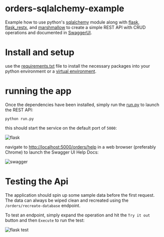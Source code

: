 # orders-sqlalchemy-example
Example how to use python's [sqlalchemy]() module along with [flask](https://flask.palletsprojects.com/en/1.1.x/), [flask_restx](https://flask-restx.readthedocs.io/en/latest/), and [marshmallow](https://marshmallow.readthedocs.io/en/stable/index.html) to create a simple REST API with CRUD operations and documented in [SwaggerUI](https://swagger.io/tools/swagger-ui/).

# Install and setup
use the [requirements.txt](./requirements.txt) file to install the necessary packages into your python environment or a [virtual environment](https://docs.python.org/3/tutorial/venv.html).  


# running the app
Once the dependencies have been installed, simply run the [run.py](./run.py) to launch the REST API:

```python run.py```

this should start the service on the default port of `5000`:

![flask](./resources/flask_run.png)

navigate to [http://localhost:5000/orders/help](http://localhost:5000/orders/help) in a web browser (preferably Chrome) to launch the Swagger UI Help Docs:

![swagger](./resources/swagger.png)

# Testing the Api
The application should spin up some sample data before the first request.  The data can always be wiped clean and recreated using the `/orders/recreate-database` endpoint.

To test an endpoint, simply expand the operation and hit the `Try it out` button and then `Execute` to run the test:

![flask test](./resources/api_test.png)
